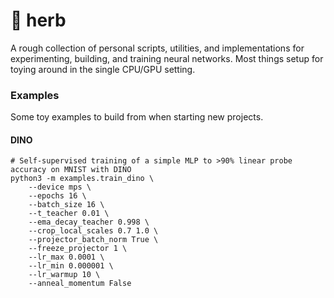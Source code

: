 # :herb: herb

A rough collection of personal scripts, utilities, and implementations for experimenting, building, and training neural networks. Most things setup for toying around in the single CPU/GPU setting.

### Examples

Some toy examples to build from when starting new projects.

#### DINO

```python3
# Self-supervised training of a simple MLP to >90% linear probe accuracy on MNIST with DINO
python3 -m examples.train_dino \
    --device mps \
    --epochs 16 \
    --batch_size 16 \
    --t_teacher 0.01 \
    --ema_decay_teacher 0.998 \
    --crop_local_scales 0.7 1.0 \
    --projector_batch_norm True \
    --freeze_projector 1 \
    --lr_max 0.0001 \
    --lr_min 0.000001 \
    --lr_warmup 10 \
    --anneal_momentum False
```
